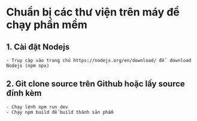 # Chuẩn bị các thư viện trên máy để chạy phần mềm

## 1. Cài đặt Nodejs 
    - Truy cập vào trang chủ https://nodejs.org/en/download/ để  download Nodejs (npm npx)
## 2. Git clone source trên Github hoặc lấy source đính kèm
    - Chạy lệnh npm run dev
    - Chạy npm build để build thành sản phẩm
